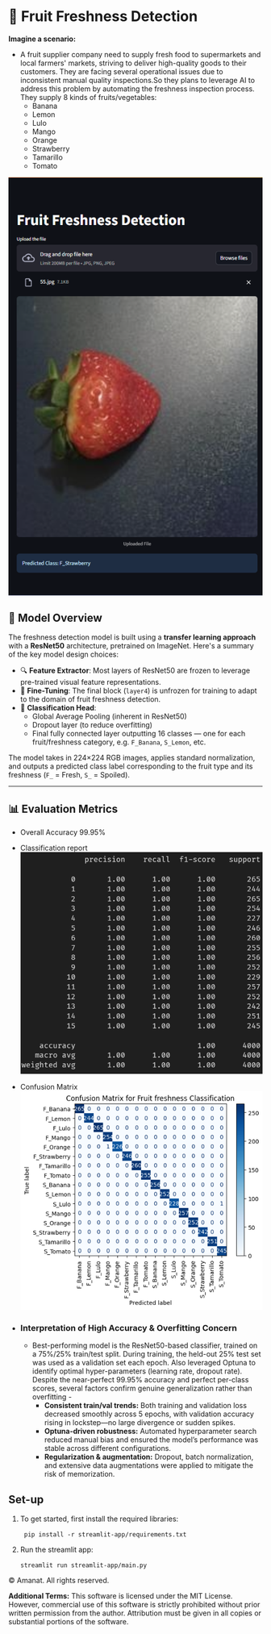 # 🍓 Fruit Freshness Detection

**Imagine a scenario:**

- A fruit supplier company need to supply fresh food to supermarkets and local farmers' markets, striving to deliver high-quality goods to their customers. They are facing  several operational issues due to  inconsistent manual quality inspections.So they plans to leverage AI to address this problem by automating the freshness 
inspection process.  
They supply 8 kinds of fruits/vegetables: 
    - Banana 
    - Lemon  
    - Lulo  
    - Mango  
    - Orange  
    - Strawberry  
    - Tamarillo  
    - Tomato 

![img.png](streamlit-app/app_screenshot.png)

## 🧠 Model Overview
The freshness detection model is built using a **transfer learning approach** with a **ResNet50** architecture, pretrained on ImageNet. Here's a summary of the key model design choices:

- 🔍 **Feature Extractor**: Most layers of ResNet50 are frozen to leverage pre-trained visual feature representations.
- 🔼 **Fine-Tuning**: The final block (`layer4`) is unfrozen for training to adapt to the domain of fruit freshness detection.
- 🎯 **Classification Head**:
  - Global Average Pooling (inherent in ResNet50)
  - Dropout layer (to reduce overfitting)
  - Final fully connected layer outputting 16 classes — one for each fruit/freshness category, e.g. `F_Banana`, `S_Lemon`, etc.

The model takes in 224×224 RGB images, applies standard normalization, and outputs a predicted class label corresponding to the fruit type and its freshness (`F_` = Fresh, `S_` = Spoiled).

---

## 📊 Evaluation Metrics
- Overall Accuracy 99.95%
- Classification report
![report.png](training/report.png)

- Confusion Matrix
![cm.png](training/cm.png)
- ### Interpretation of High Accuracy & Overfitting Concern
    - Best-performing model is the ResNet50-based classifier, trained on a 75%/25% train/test split. During training, the held-out 25% test set was used as a validation set each epoch. Also leveraged Optuna to identify optimal hyper-parameters (learning rate, dropout rate). Despite the near-perfect 99.95% accuracy and perfect per-class scores, several factors confirm genuine generalization rather than overfitting -
        - **Consistent train/val trends:** Both training and validation loss decreased smoothly across 5 epochs, with validation accuracy rising in lockstep—no large divergence or sudden spikes.
        - **Optuna-driven robustness:** Automated hyperparameter search reduced manual bias and ensured the model’s performance was stable across different configurations.
        - **Regularization & augmentation:** Dropout, batch normalization, and extensive data augmentations were applied to mitigate the risk of memorization.

## Set-up

1. To get started, first install the required libraries:
    ```commandline
     pip install -r streamlit-app/requirements.txt
    ```
   
3. Run the streamlit app:
   ```commandline
   streamlit run streamlit-app/main.py
   ```
   

© Amanat. All rights reserved.

**Additional Terms:**
This software is licensed under the MIT License. However, commercial use of this software is strictly prohibited without prior written permission from the author. Attribution must be given in all copies or substantial portions of the software.
